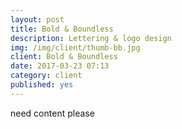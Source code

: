 ```yaml
---
layout: post
title: Bold & Boundless
description: Lettering & logo design
img: /img/client/thumb-bb.jpg
client: Bold & Boundless
date: 2017-03-23 07:13
category: client
published: yes
---
```

need content please